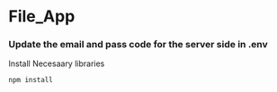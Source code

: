 # File_App


### Update the email and pass code for the server side in .env


Install Necesaary libraries
```
npm install
```
